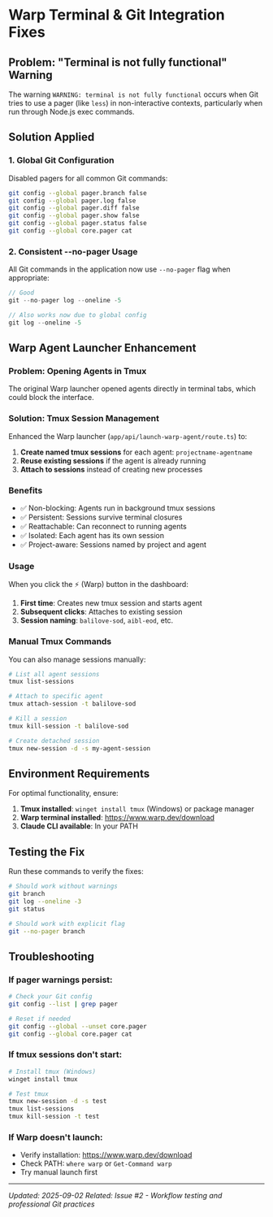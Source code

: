 # Warp Terminal & Git Integration Fixes

## Problem: "Terminal is not fully functional" Warning

The warning `WARNING: terminal is not fully functional` occurs when Git tries to use a pager (like `less`) in non-interactive contexts, particularly when run through Node.js exec commands.

## Solution Applied

### 1. Global Git Configuration
Disabled pagers for all common Git commands:

```bash
git config --global pager.branch false
git config --global pager.log false  
git config --global pager.diff false
git config --global pager.show false
git config --global pager.status false
git config --global core.pager cat
```

### 2. Consistent --no-pager Usage
All Git commands in the application now use `--no-pager` flag when appropriate:

```javascript
// Good
git --no-pager log --oneline -5

// Also works now due to global config
git log --oneline -5
```

## Warp Agent Launcher Enhancement

### Problem: Opening Agents in Tmux
The original Warp launcher opened agents directly in terminal tabs, which could block the interface.

### Solution: Tmux Session Management
Enhanced the Warp launcher (`app/api/launch-warp-agent/route.ts`) to:

1. **Create named tmux sessions** for each agent: `projectname-agentname`
2. **Reuse existing sessions** if the agent is already running
3. **Attach to sessions** instead of creating new processes

### Benefits
- ✅ Non-blocking: Agents run in background tmux sessions
- ✅ Persistent: Sessions survive terminal closures  
- ✅ Reattachable: Can reconnect to running agents
- ✅ Isolated: Each agent has its own session
- ✅ Project-aware: Sessions named by project and agent

### Usage
When you click the ⚡ (Warp) button in the dashboard:

1. **First time**: Creates new tmux session and starts agent
2. **Subsequent clicks**: Attaches to existing session
3. **Session naming**: `balilove-sod`, `aibl-eod`, etc.

### Manual Tmux Commands
You can also manage sessions manually:

```bash
# List all agent sessions
tmux list-sessions

# Attach to specific agent
tmux attach-session -t balilove-sod

# Kill a session
tmux kill-session -t balilove-sod

# Create detached session
tmux new-session -d -s my-agent-session
```

## Environment Requirements

For optimal functionality, ensure:

1. **Tmux installed**: `winget install tmux` (Windows) or package manager
2. **Warp terminal installed**: https://www.warp.dev/download
3. **Claude CLI available**: In your PATH

## Testing the Fix

Run these commands to verify the fixes:

```bash
# Should work without warnings
git branch
git log --oneline -3
git status

# Should work with explicit flag
git --no-pager branch
```

## Troubleshooting

### If pager warnings persist:
```bash
# Check your Git config
git config --list | grep pager

# Reset if needed
git config --global --unset core.pager
git config --global core.pager cat
```

### If tmux sessions don't start:
```bash
# Install tmux (Windows)
winget install tmux

# Test tmux
tmux new-session -d -s test
tmux list-sessions
tmux kill-session -t test
```

### If Warp doesn't launch:
- Verify installation: https://www.warp.dev/download
- Check PATH: `where warp` or `Get-Command warp`
- Try manual launch first

---
*Updated: 2025-09-02*
*Related: Issue #2 - Workflow testing and professional Git practices*
